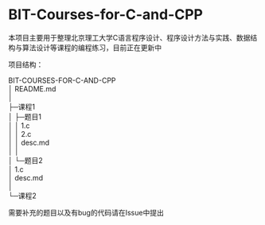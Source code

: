 # BIT-Courses-for-C-and-CPP

本项目主要用于整理北京理工大学C语言程序设计、程序设计方法与实践、数据结构与算法设计等课程的编程练习，目前正在更新中

项目结构：

BIT-COURSES-FOR-C-AND-CPP\
│  README.md\
│\
├─课程1\
│  ├─题目1\
│  │      1.c\
│  │      2.c\
│  │      desc.md\
│  │\
│  └─题目2\
│          1.c\
│          desc.md\
│\
└─课程2

需要补充的题目以及有bug的代码请在Issue中提出

